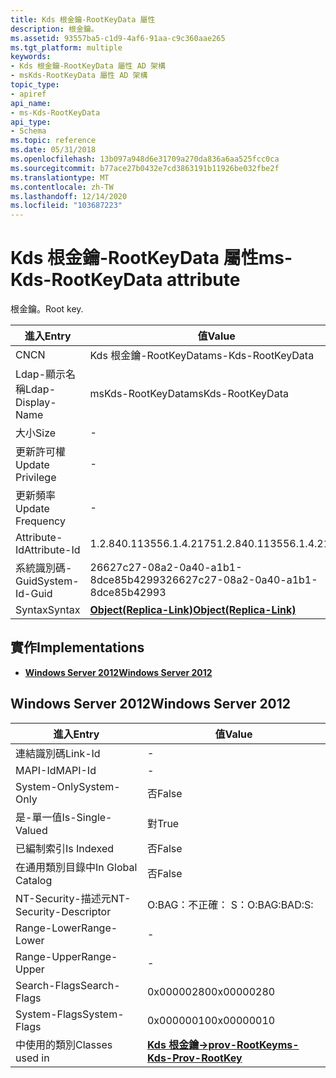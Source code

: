 ```yaml
---
title: Kds 根金鑰-RootKeyData 屬性
description: 根金鑰。
ms.assetid: 93557ba5-c1d9-4af6-91aa-c9c360aae265
ms.tgt_platform: multiple
keywords:
- Kds 根金鑰-RootKeyData 屬性 AD 架構
- msKds-RootKeyData 屬性 AD 架構
topic_type:
- apiref
api_name:
- ms-Kds-RootKeyData
api_type:
- Schema
ms.topic: reference
ms.date: 05/31/2018
ms.openlocfilehash: 13b097a948d6e31709a270da836a6aa525fcc0ca
ms.sourcegitcommit: b77ace27b0432e7cd3863191b11926be032fbe2f
ms.translationtype: MT
ms.contentlocale: zh-TW
ms.lasthandoff: 12/14/2020
ms.locfileid: "103687223"
---
```

# <a name="ms-kds-rootkeydata-attribute"></a><span data-ttu-id="ab5b4-105">Kds 根金鑰-RootKeyData 屬性</span><span class="sxs-lookup"><span data-stu-id="ab5b4-105">ms-Kds-RootKeyData attribute</span></span>

<span data-ttu-id="ab5b4-106">根金鑰。</span><span class="sxs-lookup"><span data-stu-id="ab5b4-106">Root key.</span></span>



| <span data-ttu-id="ab5b4-107">進入</span><span class="sxs-lookup"><span data-stu-id="ab5b4-107">Entry</span></span> | <span data-ttu-id="ab5b4-108">值</span><span class="sxs-lookup"><span data-stu-id="ab5b4-108">Value</span></span> |
|-------------------|-------------------------------------------------------|
| <span data-ttu-id="ab5b4-109">CN</span><span class="sxs-lookup"><span data-stu-id="ab5b4-109">CN</span></span>                | <span data-ttu-id="ab5b4-110">Kds 根金鑰-RootKeyData</span><span class="sxs-lookup"><span data-stu-id="ab5b4-110">ms-Kds-RootKeyData</span></span>                                    |
| <span data-ttu-id="ab5b4-111">Ldap-顯示名稱</span><span class="sxs-lookup"><span data-stu-id="ab5b4-111">Ldap-Display-Name</span></span> | <span data-ttu-id="ab5b4-112">msKds-RootKeyData</span><span class="sxs-lookup"><span data-stu-id="ab5b4-112">msKds-RootKeyData</span></span>                                     |
| <span data-ttu-id="ab5b4-113">大小</span><span class="sxs-lookup"><span data-stu-id="ab5b4-113">Size</span></span>              | \-                                                    |
| <span data-ttu-id="ab5b4-114">更新許可權</span><span class="sxs-lookup"><span data-stu-id="ab5b4-114">Update Privilege</span></span>  | \-                                                    |
| <span data-ttu-id="ab5b4-115">更新頻率</span><span class="sxs-lookup"><span data-stu-id="ab5b4-115">Update Frequency</span></span>  | \-                                                    |
| <span data-ttu-id="ab5b4-116">Attribute-Id</span><span class="sxs-lookup"><span data-stu-id="ab5b4-116">Attribute-Id</span></span>      | <span data-ttu-id="ab5b4-117">1.2.840.113556.1.4.2175</span><span class="sxs-lookup"><span data-stu-id="ab5b4-117">1.2.840.113556.1.4.2175</span></span>                               |
| <span data-ttu-id="ab5b4-118">系統識別碼-Guid</span><span class="sxs-lookup"><span data-stu-id="ab5b4-118">System-Id-Guid</span></span>    | <span data-ttu-id="ab5b4-119">26627c27-08a2-0a40-a1b1-8dce85b42993</span><span class="sxs-lookup"><span data-stu-id="ab5b4-119">26627c27-08a2-0a40-a1b1-8dce85b42993</span></span>                  |
| <span data-ttu-id="ab5b4-120">Syntax</span><span class="sxs-lookup"><span data-stu-id="ab5b4-120">Syntax</span></span>            | [<span data-ttu-id="ab5b4-121">**Object(Replica-Link)**</span><span class="sxs-lookup"><span data-stu-id="ab5b4-121">**Object(Replica-Link)**</span></span>](s-object-replica-link.md) |



## <a name="implementations"></a><span data-ttu-id="ab5b4-122">實作</span><span class="sxs-lookup"><span data-stu-id="ab5b4-122">Implementations</span></span>

-   [<span data-ttu-id="ab5b4-123">**Windows Server 2012**</span><span class="sxs-lookup"><span data-stu-id="ab5b4-123">**Windows Server 2012**</span></span>](#windows-server-2012)

## <a name="windows-server-2012"></a><span data-ttu-id="ab5b4-124">Windows Server 2012</span><span class="sxs-lookup"><span data-stu-id="ab5b4-124">Windows Server 2012</span></span>



| <span data-ttu-id="ab5b4-125">進入</span><span class="sxs-lookup"><span data-stu-id="ab5b4-125">Entry</span></span> | <span data-ttu-id="ab5b4-126">值</span><span class="sxs-lookup"><span data-stu-id="ab5b4-126">Value</span></span> |
|------------------------|---------------------------------------------------------------|
| <span data-ttu-id="ab5b4-127">連結識別碼</span><span class="sxs-lookup"><span data-stu-id="ab5b4-127">Link-Id</span></span>                | \-                                                            |
| <span data-ttu-id="ab5b4-128">MAPI-Id</span><span class="sxs-lookup"><span data-stu-id="ab5b4-128">MAPI-Id</span></span>                | \-                                                            |
| <span data-ttu-id="ab5b4-129">System-Only</span><span class="sxs-lookup"><span data-stu-id="ab5b4-129">System-Only</span></span>            | <span data-ttu-id="ab5b4-130">否</span><span class="sxs-lookup"><span data-stu-id="ab5b4-130">False</span></span>                                                         |
| <span data-ttu-id="ab5b4-131">是-單一值</span><span class="sxs-lookup"><span data-stu-id="ab5b4-131">Is-Single-Valued</span></span>       | <span data-ttu-id="ab5b4-132">對</span><span class="sxs-lookup"><span data-stu-id="ab5b4-132">True</span></span>                                                          |
| <span data-ttu-id="ab5b4-133">已編制索引</span><span class="sxs-lookup"><span data-stu-id="ab5b4-133">Is Indexed</span></span>             | <span data-ttu-id="ab5b4-134">否</span><span class="sxs-lookup"><span data-stu-id="ab5b4-134">False</span></span>                                                         |
| <span data-ttu-id="ab5b4-135">在通用類別目錄中</span><span class="sxs-lookup"><span data-stu-id="ab5b4-135">In Global Catalog</span></span>      | <span data-ttu-id="ab5b4-136">否</span><span class="sxs-lookup"><span data-stu-id="ab5b4-136">False</span></span>                                                         |
| <span data-ttu-id="ab5b4-137">NT-Security-描述元</span><span class="sxs-lookup"><span data-stu-id="ab5b4-137">NT-Security-Descriptor</span></span> | <span data-ttu-id="ab5b4-138">O:BAG：不正確： S：</span><span class="sxs-lookup"><span data-stu-id="ab5b4-138">O:BAG:BAD:S:</span></span>                                                  |
| <span data-ttu-id="ab5b4-139">Range-Lower</span><span class="sxs-lookup"><span data-stu-id="ab5b4-139">Range-Lower</span></span>            | \-                                                            |
| <span data-ttu-id="ab5b4-140">Range-Upper</span><span class="sxs-lookup"><span data-stu-id="ab5b4-140">Range-Upper</span></span>            | \-                                                            |
| <span data-ttu-id="ab5b4-141">Search-Flags</span><span class="sxs-lookup"><span data-stu-id="ab5b4-141">Search-Flags</span></span>           | <span data-ttu-id="ab5b4-142">0x00000280</span><span class="sxs-lookup"><span data-stu-id="ab5b4-142">0x00000280</span></span>                                                    |
| <span data-ttu-id="ab5b4-143">System-Flags</span><span class="sxs-lookup"><span data-stu-id="ab5b4-143">System-Flags</span></span>           | <span data-ttu-id="ab5b4-144">0x00000010</span><span class="sxs-lookup"><span data-stu-id="ab5b4-144">0x00000010</span></span>                                                    |
| <span data-ttu-id="ab5b4-145">中使用的類別</span><span class="sxs-lookup"><span data-stu-id="ab5b4-145">Classes used in</span></span>        | [<span data-ttu-id="ab5b4-146">**Kds 根金鑰->prov-RootKey**</span><span class="sxs-lookup"><span data-stu-id="ab5b4-146">**ms-Kds-Prov-RootKey**</span></span>](c-mskds-provrootkey.md)<br/> |



 

 





